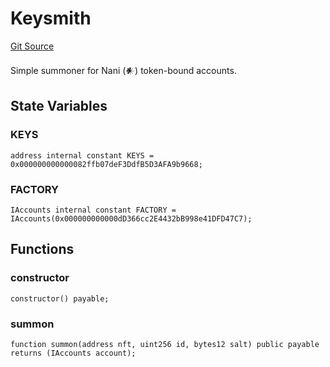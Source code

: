 # Keysmith
[Git Source](https://github.com/NaniDAO/accounts/blob/ce662883d04645306a7e3363a72f54ee359035a3/src/ownership/Keysmith.sol)

Simple summoner for Nani (𒀭) token-bound accounts.


## State Variables
### KEYS

```solidity
address internal constant KEYS = 0x000000000000082ffb07deF3DdfB5D3AFA9b9668;
```


### FACTORY

```solidity
IAccounts internal constant FACTORY = IAccounts(0x000000000000dD366cc2E4432bB998e41DFD47C7);
```


## Functions
### constructor


```solidity
constructor() payable;
```

### summon


```solidity
function summon(address nft, uint256 id, bytes12 salt) public payable returns (IAccounts account);
```

